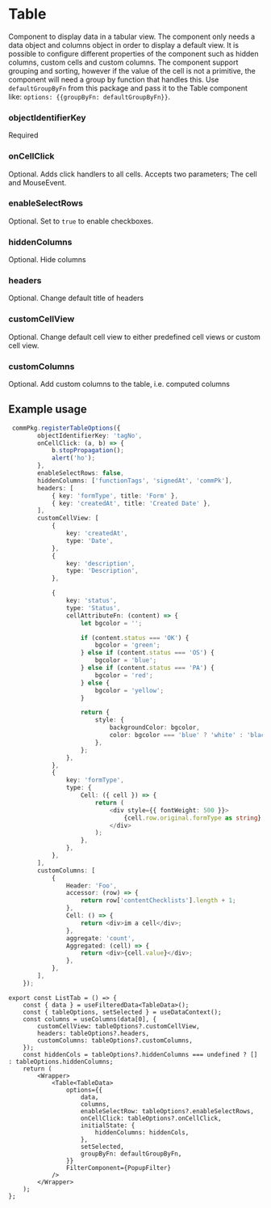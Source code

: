 # Table
Component to display data in a tabular view. The component only needs a data object and columns object in order to display a default view.
It is possible to configure different properties of the component such as hidden columns, custom cells and custom columns.
The component support grouping and sorting, however if the value of the cell is not a primitive, the component will need a group by function that handles this. Use `defaultGroupByFn` from this package and pass it to the Table component like: `options: {{groupByFn: defaultGroupByFn}}`.

### objectIdentifierKey
Required

### onCellClick
Optional. Adds click handlers to all cells. Accepts two parameters; The cell and MouseEvent.

### enableSelectRows
Optional. Set to `true` to enable checkboxes.

### hiddenColumns
Optional. Hide columns

### headers
Optional. Change default title of headers

### customCellView
Optional. Change default cell view to either predefined cell views or custom cell view.

### customColumns
Optional. Add custom columns to the table, i.e. computed columns

## Example usage
```ts
 commPkg.registerTableOptions({
        objectIdentifierKey: 'tagNo',
        onCellClick: (a, b) => {
            b.stopPropagation();
            alert('ho');
        },
        enableSelectRows: false,
        hiddenColumns: ['functionTags', 'signedAt', 'commPk'],
        headers: [
            { key: 'formType', title: 'Form' },
            { key: 'createdAt', title: 'Created Date' },
        ],
        customCellView: [
            {
                key: 'createdAt',
                type: 'Date',
            },
            {
                key: 'description',
                type: 'Description',
            },

            {
                key: 'status',
                type: 'Status',
                cellAttributeFn: (content) => {
                    let bgcolor = '';

                    if (content.status === 'OK') {
                        bgcolor = 'green';
                    } else if (content.status === 'OS') {
                        bgcolor = 'blue';
                    } else if (content.status === 'PA') {
                        bgcolor = 'red';
                    } else {
                        bgcolor = 'yellow';
                    }

                    return {
                        style: {
                            backgroundColor: bgcolor,
                            color: bgcolor === 'blue' ? 'white' : 'black',
                        },
                    };
                },
            },
            {
                key: 'formType',
                type: {
                    Cell: ({ cell }) => {
                        return (
                            <div style={{ fontWeight: 500 }}>
                                {cell.row.original.formType as string}
                            </div>
                        );
                    },
                },
            },
        ],
        customColumns: [
            {
                Header: 'Foo',
                accessor: (row) => {
                    return row['contentChecklists'].length + 1;
                },
                Cell: () => {
                    return <div>im a cell</div>;
                },
                aggregate: 'count',
                Aggregated: (cell) => {
                    return <div>{cell.value}</div>;
                },
            },
        ],
    });
```

```tsx
export const ListTab = () => {
    const { data } = useFilteredData<TableData>();
    const { tableOptions, setSelected } = useDataContext();
    const columns = useColumns(data[0], {
        customCellView: tableOptions?.customCellView,
        headers: tableOptions?.headers,
        customColumns: tableOptions?.customColumns,
    });
    const hiddenCols = tableOptions?.hiddenColumns === undefined ? [] : tableOptions.hiddenColumns;
    return (
        <Wrapper>
            <Table<TableData>
                options={{
                    data,
                    columns,
                    enableSelectRow: tableOptions?.enableSelectRows,
                    onCellClick: tableOptions?.onCellClick,
                    initialState: {
                        hiddenColumns: hiddenCols,
                    },
                    setSelected,
                    groupByFn: defaultGroupByFn,
                }}
                FilterComponent={PopupFilter}
            />
        </Wrapper>
    );
};
```